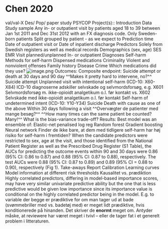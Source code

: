 # Chen 2020
val/val-X Des/ Pop/ paper study PSYCOP
Project(s)::
Introduction
Data
Study sample
Any in- or outpatient visit by patients aged 18 to 39 between Jan 1st 2011 and Dec 31st 2012 with an FX diagnosis code.
Only Sweden-born patients
Split grouped by patient - as we expect to
Prediction time
Date of outpatient visit or
Date of inpatient discharge
Predictors
Solely from Swedish registers as well as medical records
Demographics (sex, age)
SES
EMR
Visit planned/unplanned
In- or outpatient
Diagnoses
Self-harm
Methods for self-harm
Dispensed medications
Criminality
Violent and nonviolent offenses
Family history
Disease
Crime
Which medications did they use?
![image.png](../assets/image_1639128018795_0.png)
Outcomes:
Composite endpoint:
Suicide attempt or death at 30 days and 90 day
^^Makes it pretty hard to intervene, no?^^
Suicide attempt
Unplanned visit with intentional self-harm (ICD-10: X60-X84)
ICD-10 diagnoserne adskiller selvskade og selvmordsforsøg, e.g.
X601 Selvmordsforsøg m. ikke-opioidt analgetikum o.l. før kontakt vs.
X602 Selvskade med ikke-opioidt analgetikum o.l. før kontakt
Self-harm of undetermined intent (ICD-10: Y10-Y34)
Suicide
Death with cause as one of the above
Within 30 days following a visit
^^Overvægter de patienter med mange besøg?^^
^^How many times can the same patient be counted? Many!^^
What is the bias-variance trade-off?
Results:
Best model was an ensemble of:
Elastic-net penalised log reg
Random forest
Gradient boosting
Neural network
Finder de ikke bare, at dem med tidligere self-harm har høj risiko for self-harm i fremtiden?
When the candidate predictors were restricted to sex, age at the visit, and those identified from the National Patient Register as well as the Prescribed Drug Register (S1 Table), the AUCs for predicting the outcome events within 90 and 30 days were 0.86 (95% CI: 0.86 to 0.87) and 0.88 (95% CI: 0.87 to 0.88), respectively.
The test AUCs were 0.88 (95% CI: 0.87 to 0.89) and 0.89 (95% CI = 0.88 to 0.90), respectively (Fig 1).
Take-aways
Report
Calibration
Learning curves
Model information at different risk thresholds
Kausalitet vs. prædiktion
Highly correlated predictors, differing in model-based importance scores, may have very similar univariate predictive ability but the one that is less predictive would be given low importance since its importance value is conditional on the highly correlated predictor being in the model.
E.g. to variable der begge er prædiktive for om man tager ud at bade (svømmebriller med vs. badetøj med) er meget lidt prædiktive, hvis konditionerede på hinanden.
Det skriver de **enormt** meget om. Antyder måske, at reviewere har været meget i tvivl – eller de tager fat i et generelt problem i litteraturen.

<!-- {BearID:67316E8D-B513-40B0-ADBA-6EBF311DD778-51555-0000045297F50C3D} -->
